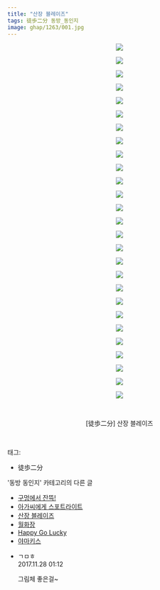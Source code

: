 ```yaml
---
title: "산장 블레이즈"
tags: 徒歩二分 동방_동인지
image: ghap/1263/001.jpg
---
```

<div class="article">
<p style="text-align: center; clear: none; float: none;"><img src="{{ site.nasurl }}/ghap/1263/001.jpg"/></p>
<p style="text-align: center; clear: none; float: none;"><img src="{{ site.nasurl }}/ghap/1263/002.jpg"/></p>
<p style="text-align: center; clear: none; float: none;"><img src="{{ site.nasurl }}/ghap/1263/003.jpg"/></p>
<p style="text-align: center; clear: none; float: none;"><img src="{{ site.nasurl }}/ghap/1263/004.jpg"/></p>
<p style="text-align: center; clear: none; float: none;"><img src="{{ site.nasurl }}/ghap/1263/005.jpg"/></p>
<p style="text-align: center; clear: none; float: none;"><img src="{{ site.nasurl }}/ghap/1263/006.jpg"/></p>
<p style="text-align: center; clear: none; float: none;"><img src="{{ site.nasurl }}/ghap/1263/007.jpg"/></p>
<p style="text-align: center; clear: none; float: none;"><img src="{{ site.nasurl }}/ghap/1263/008.jpg"/></p>
<p style="text-align: center; clear: none; float: none;"><img src="{{ site.nasurl }}/ghap/1263/009.jpg"/></p>
<p style="text-align: center; clear: none; float: none;"><img src="{{ site.nasurl }}/ghap/1263/010.jpg"/></p>
<p style="text-align: center; clear: none; float: none;"><img src="{{ site.nasurl }}/ghap/1263/011.jpg"/></p>
<p style="text-align: center; clear: none; float: none;"><img src="{{ site.nasurl }}/ghap/1263/012.jpg"/></p>
<p style="text-align: center; clear: none; float: none;"><img src="{{ site.nasurl }}/ghap/1263/013.jpg"/></p>
<p style="text-align: center; clear: none; float: none;"><img src="{{ site.nasurl }}/ghap/1263/014.jpg"/></p>
<p style="text-align: center; clear: none; float: none;"><img src="{{ site.nasurl }}/ghap/1263/015.jpg"/></p>
<p style="text-align: center; clear: none; float: none;"><img src="{{ site.nasurl }}/ghap/1263/016.jpg"/></p>
<p style="text-align: center; clear: none; float: none;"><img src="{{ site.nasurl }}/ghap/1263/017.jpg"/></p>
<p style="text-align: center; clear: none; float: none;"><img src="{{ site.nasurl }}/ghap/1263/018.jpg"/></p>
<p style="text-align: center; clear: none; float: none;"><img src="{{ site.nasurl }}/ghap/1263/019.jpg"/></p>
<p style="text-align: center; clear: none; float: none;"><img src="{{ site.nasurl }}/ghap/1263/020.jpg"/></p>
<p style="text-align: center; clear: none; float: none;"><img src="{{ site.nasurl }}/ghap/1263/021.jpg"/></p>
<p style="text-align: center; clear: none; float: none;"><img src="{{ site.nasurl }}/ghap/1263/022.jpg"/></p>
<p style="text-align: center; clear: none; float: none;"><img src="{{ site.nasurl }}/ghap/1263/023.jpg"/></p>
<p style="text-align: center; clear: none; float: none;"><img src="{{ site.nasurl }}/ghap/1263/024.jpg"/></p>
<p style="text-align: center; clear: none; float: none;"><img src="{{ site.nasurl }}/ghap/1263/025.jpg"/></p>
<p style="text-align: center; clear: none; float: none;"><img src="{{ site.nasurl }}/ghap/1263/026.jpg"/></p>
<p style="text-align: center; clear: none; float: none;"><img src="{{ site.nasurl }}/ghap/1263/027.jpg"/></p>
<p style="text-align: center; clear: none; float: none;"><br/></p>
<p style="text-align: center; clear: none; float: none;">[徒歩二分] 산장 블레이즈</p>
<p><br/></p>
</div><div class="tagTrail">
<p>태그: </p>
<ul>
<li>徒歩二分</li>
</ul>
</div><div class="another">
<p>'동방 동인지' 카테고리의 다른 글</p>
<ul>
<li><a href="/2016-07-31-ghap_1265">구멍에서 잔뜩!</a></li>
<li><a href="/2016-07-31-ghap_1264">아가씨에게 스포트라이트</a></li>
<li><a href="/2016-07-31-ghap_1263">산장 블레이즈</a></li>
<li><a href="/2016-07-31-ghap_1262">월화장</a></li>
<li><a href="/2016-07-31-ghap_1260">Happy Go Lucky</a></li>
<li><a href="/2016-07-31-ghap_1259">야마키스</a></li>
</ul>
</div><div class="cb_module cb_fluid">
<div class="cb_wrt cb_profile">
<div class="comment">
<ul>
<li class="cb_thumb_off" id="comment15138858">
<div class="cb_comment_area">
<div class="cb_info_area">
<div class="cb_section">
<span class="cb_nick_name">ㄱㅁㅎ</span>
</div>
<div class="cb_section">
<span class="cb_date">2017.11.28 01:12 </span>
</div>
</div>
<div class="cb_dsc_comment">
<p class="cb_dsc">
											그림체 좋은걸~
										</p>
</div>
</div></li>
</ul>
</div>
</div><!-- commentList close -->
</div>